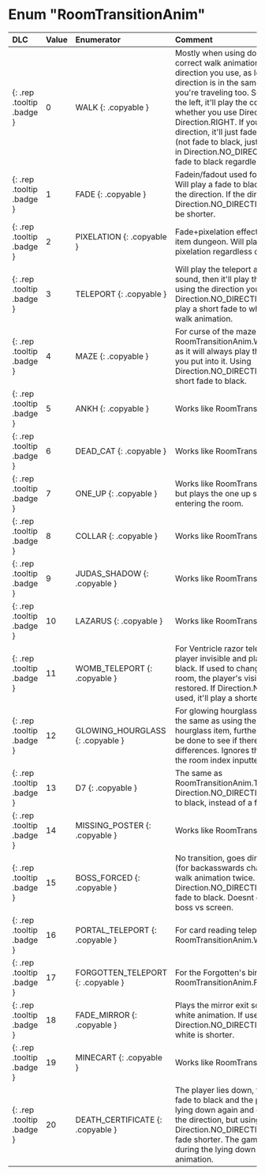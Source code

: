 # Enum "RoomTransitionAnim"
|DLC|Value|Enumerator|Comment|
|:--|:--|:--|:--|
|[ ](#){: .rep .tooltip .badge }|0 |WALK {: .copyable } | Mostly when using doors. Will play the correct walk animation regardless of the direction you use, as long as the direction is in the same axis as the room you're traveling too. So if the room is on the left, it'll play the correct animation whether you use Direction.LEFT or Direction.RIGHT. If you put in the wrong direction, it'll just fade to the next room (not fade to black, just fade). If you put in Direction.NO_DIRECTION it'll play a fade to black regardless. |
|[ ](#){: .rep .tooltip .badge }|1 |FADE {: .copyable } | Fadein/fadout used for Mom's Hand. Will play a fade to black regardless of the direction. If the direction is Direction.NO_DIRECTION the fade will be shorter. |
|[ ](#){: .rep .tooltip .badge }|2 |PIXELATION {: .copyable } | Fade+pixelation effect used for secret item dungeon. Will play the usual pixelation regardless of the direction. |
|[ ](#){: .rep .tooltip .badge }|3 |TELEPORT {: .copyable } | Will play the teleport animation and sound, then it'll play the walk animation using the direction you inputted. If Direction.NO_DIRECTION is used, it'll play a short fade to white instead of the walk animation. |
|[ ](#){: .rep .tooltip .badge }|4 |MAZE {: .copyable } | For curse of the maze. Like RoomTransitionAnim.WALK but better, as it will always play the walk animation you put into it. Using Direction.NO_DIRECTION will play a short fade to black. |
|[ ](#){: .rep .tooltip .badge }|5 |ANKH {: .copyable } | Works like RoomTransitionAnim.MAZE. |
|[ ](#){: .rep .tooltip .badge }|6 |DEAD_CAT {: .copyable } | Works like RoomTransitionAnim.MAZE. |
|[ ](#){: .rep .tooltip .badge }|7 |ONE_UP {: .copyable } | Works like RoomTransitionAnim.MAZE but plays the one up sound upon entering the room. |
|[ ](#){: .rep .tooltip .badge }|8 |COLLAR {: .copyable } | Works like RoomTransitionAnim.MAZE. |
|[ ](#){: .rep .tooltip .badge }|9 |JUDAS_SHADOW {: .copyable } | Works like RoomTransitionAnim.MAZE. |
|[ ](#){: .rep .tooltip .badge }|10 |LAZARUS {: .copyable } | Works like RoomTransitionAnim.MAZE. |
|[ ](#){: .rep .tooltip .badge }|11 |WOMB_TELEPORT {: .copyable } | For Ventricle razor teleport. Makes the player invisible and plays a fade to black. If used to change into the same room, the player's visibility won't be restored. If Direction.NO_DIRECTION is used, it'll play a shorter fade to black. |
|[ ](#){: .rep .tooltip .badge }|12 |GLOWING_HOURGLASS {: .copyable } | For glowing hourglass teleport. Basically the same as using the glowing hourglass item, further testing should be done to see if there are any differences. Ignores the direction and the room index inputted. |
|[ ](#){: .rep .tooltip .badge }|13 |D7 {: .copyable } | The same as RoomTransitionAnim.TELEPORT, but on Direction.NO_DIRECTION it'll play a fade to black, instead of a fade to white. |
|[ ](#){: .rep .tooltip .badge }|14 |MISSING_POSTER {: .copyable } | Works like RoomTransitionAnim.MAZE. |
|[ ](#){: .rep .tooltip .badge }|15 |BOSS_FORCED {: .copyable } | No transition, goes directly to boss intro (for backasswards challenge). Plays a walk animation twice. If used with Direction.NO_DIRECTION plays a short fade to black. Doesnt even skip the boss vs screen. |
|[ ](#){: .rep .tooltip .badge }|16 |PORTAL_TELEPORT {: .copyable } | For card reading teleport. Works like RoomTransitionAnim.WOMB_TELEPORT. |
|[ ](#){: .rep .tooltip .badge }|17 |FORGOTTEN_TELEPORT {: .copyable } | For the Forgotten's birthright. Works like RoomTransitionAnim.FADE. |
|[ ](#){: .rep .tooltip .badge }|18 |FADE_MIRROR {: .copyable } | Plays the mirror exit sound and a fade to white animation. If used with Direction.NO_DIRECTION, the fade to white is shorter. |
|[ ](#){: .rep .tooltip .badge }|19 |MINECART {: .copyable } | Works like RoomTransitionAnim.FADE. |
|[ ](#){: .rep .tooltip .badge }|20 |DEATH_CERTIFICATE {: .copyable } | The player lies down, then there's a fade to black and the player appears lying down again and gets up. Ignores the direction, but using Direction.NO_DIRECTION will make the fade shorter. The game is paused during the lying down and getting up animation. |
